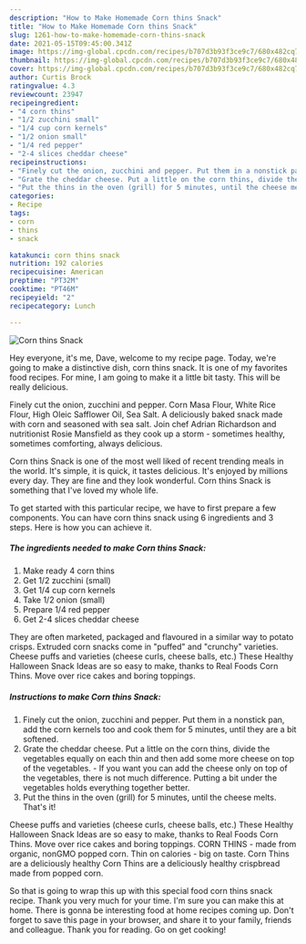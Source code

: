 ```yaml
---
description: "How to Make Homemade Corn thins Snack"
title: "How to Make Homemade Corn thins Snack"
slug: 1261-how-to-make-homemade-corn-thins-snack
date: 2021-05-15T09:45:00.341Z
image: https://img-global.cpcdn.com/recipes/b707d3b93f3ce9c7/680x482cq70/corn-thins-snack-recipe-main-photo.jpg
thumbnail: https://img-global.cpcdn.com/recipes/b707d3b93f3ce9c7/680x482cq70/corn-thins-snack-recipe-main-photo.jpg
cover: https://img-global.cpcdn.com/recipes/b707d3b93f3ce9c7/680x482cq70/corn-thins-snack-recipe-main-photo.jpg
author: Curtis Brock
ratingvalue: 4.3
reviewcount: 23947
recipeingredient:
- "4 corn thins"
- "1/2 zucchini small"
- "1/4 cup corn kernels"
- "1/2 onion small"
- "1/4 red pepper"
- "2-4 slices cheddar cheese"
recipeinstructions:
- "Finely cut the onion, zucchini and pepper. Put them in a nonstick pan, add the corn kernels too and cook them for 5 minutes, until they are a bit softened."
- "Grate the cheddar cheese. Put a little on the corn thins, divide the vegetables equally on each thin and then add some more cheese on top of the vegetables.  If you want you can add the cheese only on top of the vegetables, there is not much difference. Putting a bit under the vegetables holds everything together better."
- "Put the thins in the oven (grill) for 5 minutes, until the cheese melts. That&#39;s it!"
categories:
- Recipe
tags:
- corn
- thins
- snack

katakunci: corn thins snack 
nutrition: 192 calories
recipecuisine: American
preptime: "PT32M"
cooktime: "PT46M"
recipeyield: "2"
recipecategory: Lunch

---
```



![Corn thins Snack](https://img-global.cpcdn.com/recipes/b707d3b93f3ce9c7/680x482cq70/corn-thins-snack-recipe-main-photo.jpg)

Hey everyone, it's me, Dave, welcome to my recipe page. Today, we're going to make a distinctive dish, corn thins snack. It is one of my favorites food recipes. For mine, I am going to make it a little bit tasty. This will be really delicious.

Finely cut the onion, zucchini and pepper. Corn Masa Flour, White Rice Flour, High Oleic Safflower Oil, Sea Salt. A deliciously baked snack made with corn and seasoned with sea salt. Join chef Adrian Richardson and nutritionist Rosie Mansfield as they cook up a storm - sometimes healthy, sometimes comforting, always delicious.

Corn thins Snack is one of the most well liked of recent trending meals in the world. It's simple, it is quick, it tastes delicious. It's enjoyed by millions every day. They are fine and they look wonderful. Corn thins Snack is something that I've loved my whole life.


To get started with this particular recipe, we have to first prepare a few components. You can have corn thins snack using 6 ingredients and 3 steps. Here is how you can achieve it.

<!--inarticleads1-->

##### The ingredients needed to make Corn thins Snack:

1. Make ready 4 corn thins
1. Get 1/2 zucchini (small)
1. Get 1/4 cup corn kernels
1. Take 1/2 onion (small)
1. Prepare 1/4 red pepper
1. Get 2-4 slices cheddar cheese


They are often marketed, packaged and flavoured in a similar way to potato crisps. Extruded corn snacks come in &#34;puffed&#34; and &#34;crunchy&#34; varieties. Cheese puffs and varieties (cheese curls, cheese balls, etc.) These Healthy Halloween Snack Ideas are so easy to make, thanks to Real Foods Corn Thins. Move over rice cakes and boring toppings. 

<!--inarticleads2-->

##### Instructions to make Corn thins Snack:

1. Finely cut the onion, zucchini and pepper. Put them in a nonstick pan, add the corn kernels too and cook them for 5 minutes, until they are a bit softened.
1. Grate the cheddar cheese. Put a little on the corn thins, divide the vegetables equally on each thin and then add some more cheese on top of the vegetables.  - If you want you can add the cheese only on top of the vegetables, there is not much difference. Putting a bit under the vegetables holds everything together better.
1. Put the thins in the oven (grill) for 5 minutes, until the cheese melts. That&#39;s it!


Cheese puffs and varieties (cheese curls, cheese balls, etc.) These Healthy Halloween Snack Ideas are so easy to make, thanks to Real Foods Corn Thins. Move over rice cakes and boring toppings. CORN THINS - made from organic, nonGMO popped corn. Thin on calories - big on taste. Corn Thins are a deliciously healthy Corn Thins are a deliciously healthy crispbread made from popped corn. 

So that is going to wrap this up with this special food corn thins snack recipe. Thank you very much for your time. I'm sure you can make this at home. There is gonna be interesting food at home recipes coming up. Don't forget to save this page in your browser, and share it to your family, friends and colleague. Thank you for reading. Go on get cooking!
